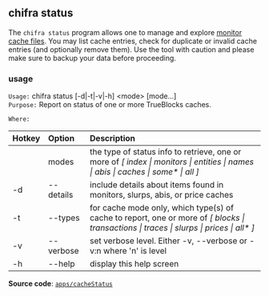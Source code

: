 ## chifra status

The `chifra status` program allows one to  manage and explore [monitor cache files](../../monitors/README.md). You may list cache entries, check for duplicate or invalid cache entries (and optionally remove them). Use the tool with caution and please make sure to backup your data before proceeding.

### usage

`Usage:`    chifra status [-d|-t|-v|-h] &lt;mode&gt; [mode...]  
`Purpose:`  Report on status of one or more TrueBlocks caches.

`Where:`  

| Hotkey | Option | Description |
| :----- | :----- | :---------- |
|  | modes | the type of status info to retrieve, one or more of *[ index \| monitors \| entities \| names \| abis \| caches \| some\* \| all ]* |
| -d | --details | include details about items found in monitors, slurps, abis, or price caches |
| -t | --types <val> | for cache mode only, which type(s) of cache to report, one or more of *[ blocks \| transactions \| traces \| slurps \| prices \| all\* ]* |
| -v | --verbose | set verbose level. Either -v, --verbose or -v:n where 'n' is level |
| -h | --help | display this help screen |

**Source code**: [`apps/cacheStatus`](https://github.com/TrueBlocks/trueblocks-core/tree/master/src/apps/cacheStatus)

